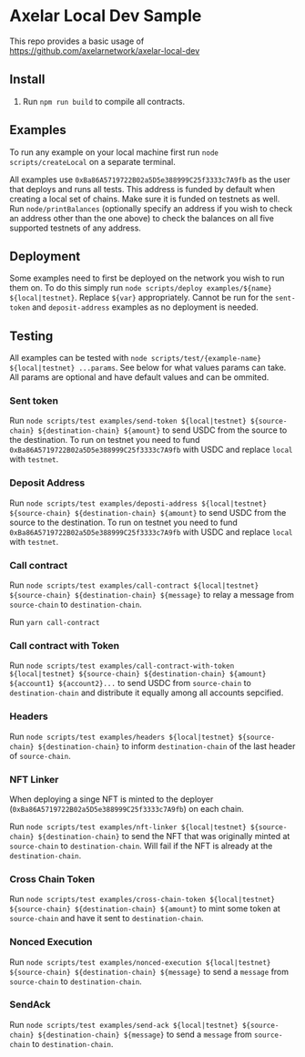 # Axelar Local Dev Sample

This repo provides a basic usage of https://github.com/axelarnetwork/axelar-local-dev

## Install

1. Run `npm run build` to compile all contracts.

## Examples

To run any example on your local machine first run `node scripts/createLocal` on a separate terminal.

All examples use `0xBa86A5719722B02a5D5e388999C25f3333c7A9fb` as the user that deploys and runs all tests. This address is funded by default when creating a local set of chains. Make sure it is funded on testnets as well. Run `node/printBalances` (optionally specify an address if you wish to check an address other than the one above) to check the balances on all five supported testnets of any address.

## Deployment

Some examples need to first be deployed on the network you wish to run them on. To do this simply run `node scripts/deploy examples/${name} ${local|testnet}`. Replace `${var}` appropriately. Cannot be run for the `sent-token` and `deposit-address` examples as no deployment is needed.

## Testing

All examples can be tested with `node scripts/test/{example-name} ${local|testnet} ...params`. See below for what values params can take. All params are optional and have default values and can be ommited.

### Sent token

Run `node scripts/test examples/send-token ${local|testnet} ${source-chain} ${destination-chain} ${amount}` to send USDC from the source to the destination. To run on testnet you need to fund `0xBa86A5719722B02a5D5e388999C25f3333c7A9fb` with USDC and replace `local` with `testnet`.

### Deposit Address

Run `node scripts/test examples/deposti-address ${local|testnet} ${source-chain} ${destination-chain} ${amount}` to send USDC from the source to the destination. To run on testnet you need to fund `0xBa86A5719722B02a5D5e388999C25f3333c7A9fb` with USDC and replace `local` with `testnet`.

### Call contract

Run `node scripts/test examples/call-contract ${local|testnet} ${source-chain} ${destination-chain} ${message}` to relay a message from `source-chain` to `destination-chain`.

Run `yarn call-contract`

### Call contract with Token

Run `node scripts/test examples/call-contract-with-token ${local|testnet} ${source-chain} ${destination-chain} ${amount} ${account1} ${account2}...` to send USDC from `source-chain` to `destination-chain` and distribute it equally among all accounts sepcified.

### Headers

Run `node scripts/test examples/headers ${local|testnet} ${source-chain} ${destination-chain}` to inform `destination-chain` of the last header of `source-chain`.

### NFT Linker

When deploying a singe NFT is minted to the deployer (`0xBa86A5719722B02a5D5e388999C25f3333c7A9fb`) on each chain.

Run `node scripts/test examples/nft-linker ${local|testnet} ${source-chain} ${destination-chain}` to send the NFT that was originally minted at `source-chain` to `destination-chain`. Will fail if the NFT is already at the `destination-chain`.

### Cross Chain Token

Run `node scripts/test examples/cross-chain-token ${local|testnet} ${source-chain} ${destination-chain} ${amount}` to mint some token at `source-chain` and have it sent to `destination-chain`.

### Nonced Execution

Run `node scripts/test examples/nonced-execution ${local|testnet} ${source-chain} ${destination-chain} ${message}` to send a `message` from `source-chain` to `destination-chain`. 

### SendAck

Run `node scripts/test examples/send-ack ${local|testnet} ${source-chain} ${destination-chain} ${message}` to send a `message` from `source-chain` to `destination-chain`.

